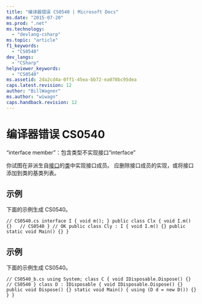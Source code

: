 ```yaml
---
title: "编译器错误 CS0540 | Microsoft Docs"
ms.date: "2015-07-20"
ms.prod: ".net"
ms.technology: 
  - "devlang-csharp"
ms.topic: "article"
f1_keywords: 
  - "CS0540"
dev_langs: 
  - "CSharp"
helpviewer_keywords: 
  - "CS0540"
ms.assetid: 2da2cd4a-0ff1-45ea-bb72-ea078bc95dea
caps.latest.revision: 12
author: "BillWagner"
ms.author: "wiwagn"
caps.handback.revision: 12
---
```

# 编译器错误 CS0540
“interface member”：包含类型不实现接口“interface”  
  
 你试图在非派生自[接口](../../csharp/language-reference/keywords/interface.md)的[类](../../csharp/language-reference/keywords/class.md)中实现接口成员。 应删除接口成员的实现，或将接口添加到类的基类列表。  
  
## 示例  
 下面的示例生成 CS0540。  
  
```  
// CS0540.cs interface I { void m(); } public class Clx { void I.m() {}   // CS0540 } // OK public class Cly : I { void I.m() {} public static void Main() {} }  
```  
  
## 示例  
 下面的示例生成 CS0540。  
  
```  
// CS0540_b.cs using System; class C { void IDisposable.Dispose() {}   // CS0540 } class D : IDisposable { void IDisposable.Dispose() {} public void Dispose() {} static void Main() { using (D d = new D()) {} } }  
```